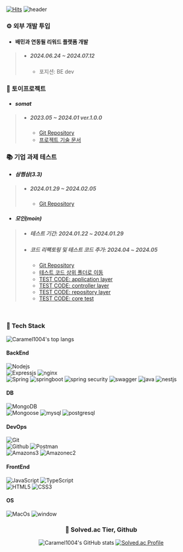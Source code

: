 [![Hits](https://hits.seeyoufarm.com/api/count/incr/badge.svg?url=https%3A%2F%2Fgithub.com%2FCaramel1004&count_bg=%2379C83D&title_bg=%23555555&icon=&icon_color=%23E7E7E7&title=hits&edge_flat=false)](https://hits.seeyoufarm.com)
![header](https://capsule-render.vercel.app/api?type=waving&height=300&color=gradient&text=return%20List.%20of("woo",%20"yeong",%20"byun");&textBg=ffffff&animation=fadeIn&fontSize=35)

### ⚙️ 외부 개발 투입
- #### 배민과 연동될 리워드 플랫폼 개발
>- ##### 2024.06.24 ~ 2024.07.12
>     - 포지션: BE dev

### 🧸 토이프로젝트
- #### *somat*
>- ##### 2023.05 ~ 2024.01  ver.1.0.0
>    - [Git Repository](https://github.com/Caramel1004/soulmate-nodejs-backend)
>    - [프로젝트 기술 문서](https://caramel1004.notion.site/SOULMATE-90ce4f5f3b314d809f400aeee832ca2a?pvs=74)
### 📚 기업 과제 테스트
- #### *삼쩜삼(3.3)*
>- ##### 2024.01.29 ~ 2024.02.05
>    - [Git Repository](https://github.com/Caramel1004/szs-task-test-springboot)
- #### *모인(moin)*
>- ##### 테스트 기간: 2024.01.22 ~ 2024.01.29
>- ##### 코드 리팩토링 및 테스트 코드 추가: 2024.04 ~ 2024.05
>    - [Git Repository](https://github.com/Caramel1004/moin-task-test-springboot)
>    - [테스트 코드 상위 폴더로 이동](https://github.com/Caramel1004/moin-task-test-springboot/tree/main/src/test/java/com/moin/remittance)
>    - [TEST CODE: application layer](https://github.com/Caramel1004/moin-task-test-springboot/blob/main/src/test/java/com/moin/remittance/application/transfer/RemittanceServiceV2ImplTest.java)
>    - [TEST CODE: controller layer](https://github.com/Caramel1004/moin-task-test-springboot/blob/main/src/test/java/com/moin/remittance/presentation/v2/RemittanceControllerV2Test.java)
>    - [TEST CODE: repository layer](https://github.com/Caramel1004/moin-task-test-springboot/tree/main/src/test/java/com/moin/remittance/repository/v2)
>    - [TEST CODE: core test](https://github.com/Caramel1004/moin-task-test-springboot/tree/main/src/test/java/com/moin/remittance/core)

<br>
<div align="left">
    <h3> 🚀 Tech Stack </h3>
    
![Caramel1004's top langs](https://github-readme-stats.vercel.app/api/top-langs/?username=Caramel1004&private=true&card_width=500px)<br>
#### BackEnd
![Nodejs](https://img.shields.io/badge/-Nodejs-339933?style=for-the-badge&logo=Node.js&logoColor=white)<br>
![Expressjs](https://img.shields.io/badge/expressjs-000000?style=for-the-badge&logo=express&logoColor=white)
![nginx](https://img.shields.io/badge/nginx-009639?style=for-the-badge&logo=nginx&logoColor=white)<br>
![Spring](https://img.shields.io/badge/spring-6DB33F?style=for-the-badge&logo=spring&logoColor=white)
![springboot](https://img.shields.io/badge/springboot-6DB33F?style=for-the-badge&logo=springboot&logoColor=white)
![spring security](https://img.shields.io/badge/springsecurity-6DB33F?style=for-the-badge&logo=springsecurity&logoColor=white)
![swagger](https://img.shields.io/badge/swagger-85EA2D?style=for-the-badge&logo=swagger&logoColor=white)
![java](https://img.shields.io/badge/java-007396?style=for-the-badge&logo=java&logoColor=white)
![nestjs](https://img.shields.io/badge/nestjs-black?style=for-the-badge&logo=nestjs&logoColor=E0234E&fontColor=black)
#### DB
![MongoDB](https://img.shields.io/badge/mongoDB-47A248?style=for-the-badge&logo=MongoDB&logoColor=white)<br>
![Mongoose](https://img.shields.io/badge/mongoose-880000?style=for-the-badge&logo=mongoose&logoColor=white)
![mysql](https://img.shields.io/badge/mysql-4479A1?style=for-the-badge&logo=mysql&logoColor=white)
![postgresql](https://img.shields.io/badge/postgresql-4169E1?style=for-the-badge&logo=postgresql&logoColor=white)
#### DevOps
![Git](https://img.shields.io/badge/-Git-F05032?style=for-the-badge&logo=git&logoColor=ffffff)<br>
![Github](https://img.shields.io/badge/github-181717?style=for-the-badge&logo=github&logoColor=white)
![Postman](https://img.shields.io/badge/postman-FF6C37?style=for-the-badge&logo=postman&logoColor=white)<br>
![Amazons3](https://img.shields.io/badge/amazons3-569A31?style=for-the-badge&logo=amazons3&logoColor=white)
![Amazonec2](https://img.shields.io/badge/amazonec2-FF9900?style=for-the-badge&logo=amazonec2&logoColor=white)
#### FrontEnd
![JavaScript](https://img.shields.io/badge/-JavaScript-%23F7DF1C?style=for-the-badge&logo=javascript&logoColor=000000&labelColor=%23F7DF1C&color=%23FFCE5A)
![TypeScript](https://img.shields.io/badge/-TypeScript-007ACC?style=for-the-badge&logo=typescript&logoColor=white)<br>
![HTML5](https://img.shields.io/badge/-HTML5-F05032?style=for-the-badge&logo=html5&logoColor=ffffff)
![CSS3](https://img.shields.io/badge/-CSS3-007ACC?style=for-the-badge&logo=css3)
<!-- ![Docker](https://img.shields.io/badge/-Docker-46a2f1?style=for-the-badge&logo=Docker&logoColor=white) -->
#### OS
![MacOs](https://img.shields.io/badge/macos-000000?style=for-the-badge&logo=macos&logoColor=white)
![window](https://img.shields.io/badge/window-0078D6?style=for-the-badge&logo=windows10&logoColor=white)
</div>
<div align="center">

### 🏅 Solved.ac Tier,  Github
<a href="https://github.com/Caramel1004"></a>
![Caramel1004's GitHub stats](https://github-readme-stats.vercel.app/api?username=Caramel1004&show_icons=true&theme=radical&card_=500px)
[![Solved.ac Profile](http://mazassumnida.wtf/api/v2/generate_badge?boj=tangent45)](https://solved.ac/tangent45)
</div>
